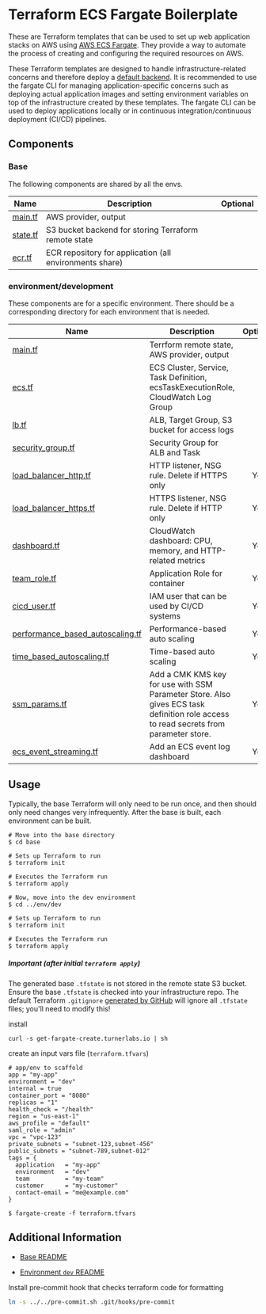 # Terraform ECS Fargate Boilerplate

These are Terraform templates that can be used to set up web application stacks on AWS using [AWS ECS Fargate][fargate]. They provide a way to automate the process of creating and configuring the required resources on AWS.

These Terraform templates are designed to handle infrastructure-related concerns and therefore deploy a [default backend](environment/development/ecs.tf#L26). It is recommended to use the fargate CLI for managing application-specific concerns such as deploying actual application images and setting environment variables on top of the infrastructure created by these templates. The fargate CLI can be used to deploy applications locally or in continuous integration/continuous deployment (CI/CD) pipelines.

## Components


### Base

The following components are shared by all the envs.

| Name | Description | Optional |
|------|-------------|:---:|
| [main.tf][bm] | AWS provider, output |  |
| [state.tf][bs] | S3 bucket backend for storing Terraform remote state  |  |
| [ecr.tf][be] | ECR repository for application (all environments share)  |  ||

### environment/development

These components are for a specific environment. There should be a corresponding directory for each environment
that is needed.

| Name                                     | Description                                                                                                                                                                                                      | Optional |
|------------------------------------------|------------------------------------------------------------------------------------------------------------------------------------------------------------------------------------------------------------------|:----:|
| [main.tf][edm]                           | Terrform remote state, AWS provider, output                                                                                                                                                                      |  |
| [ecs.tf][ede]                            | ECS Cluster, Service, Task Definition, ecsTaskExecutionRole, CloudWatch Log Group                                                                                                                                |  |
| [lb.tf][edl]                             | ALB, Target Group, S3 bucket for access logs                                                                                                                                                                     |  |
| [security_group.tf][edn]                 | Security Group for ALB and Task                                                                                                                                                                                  |  |
| [load_balancer_http.tf][edlhttp]         | HTTP listener, NSG rule. Delete if HTTPS only                                                                                                                                                                    | Yes |
| [load_balancer_https.tf ][edlhttps]      | HTTPS listener, NSG rule. Delete if HTTP only                                                                                                                                                                    | Yes |
| [dashboard.tf][edd]                      | CloudWatch dashboard: CPU, memory, and HTTP-related metrics                                                                                                                                                      | Yes |
| [team_role.tf][edr]                      | Application Role for container                                                                                                                                                                                   | Yes |
| [cicd_user.tf][edc]                      | IAM user that can be used by CI/CD systems                                                                                                                                                                       | Yes |
| [performance_based_autoscaling.tf][edap] | Performance-based auto scaling                                                                                                                                                                                   | Yes |
| [time_based_autoscaling.tf][edat]        | Time-based auto scaling                                                                                                                                                                                          | Yes |
| [ssm_params.tf][ssm]                     | Add a CMK KMS key for use with SSM Parameter Store. Also gives ECS task definition role access to read secrets from parameter store.                                                                             | Yes |
| [ecs_event_streaming.tf][ees]            | Add an ECS event log dashboard                                                                                                                                                                                   | Yes |


## Usage

Typically, the base Terraform will only need to be run once, and then should only
need changes very infrequently. After the base is built, each environment can be built.

```
# Move into the base directory
$ cd base

# Sets up Terraform to run
$ terraform init

# Executes the Terraform run
$ terraform apply

# Now, move into the dev environment
$ cd ../env/dev

# Sets up Terraform to run
$ terraform init

# Executes the Terraform run
$ terraform apply
```

##### Important (after initial `terraform apply`)

The generated base `.tfstate` is not stored in the remote state S3 bucket. Ensure the base `.tfstate` is checked into your infrastructure repo. The default Terraform `.gitignore` [generated by GitHub](https://github.com/github/gitignore/blob/master/Terraform.gitignore) will ignore all `.tfstate` files; you'll need to modify this!

install
```shell
curl -s get-fargate-create.turnerlabs.io | sh
```

create an input vars file (`terraform.tfvars`)
```hcl
# app/env to scaffold
app = "my-app"
environment = "dev"
internal = true
container_port = "8080"
replicas = "1"
health_check = "/health"
region = "us-east-1"
aws_profile = "default"
saml_role = "admin"
vpc = "vpc-123"
private_subnets = "subnet-123,subnet-456"
public_subnets = "subnet-789,subnet-012"
tags = {
  application   = "my-app"
  environment   = "dev"
  team          = "my-team"
  customer      = "my-customer"
  contact-email = "me@example.com"
}
```

```shell
$ fargate-create -f terraform.tfvars
```


## Additional Information

+ [Base README][base]

+ [Environment `dev` README][env-dev]


Install pre-commit hook that checks terraform code for formatting
```sh
ln -s ../../pre-commit.sh .git/hooks/pre-commit
```

[fargate]: https://aws.amazon.com/fargate/
[bm]: ./base/main.tf
[bs]: ./base/state.tf
[be]: ./base/ecr.tf
[edm]: ./environment/development/main.tf
[ede]: ./environment/development/ecs.tf
[edl]: ./environment/development/load_balancer.tf
[edn]: ./environment/development/security_group.tf
[edlhttp]: ./environment/development/load_balancer_http.tf
[edlhttps]: ./environment/development/load_balancer_https.tf
[edd]: ./environment/development/dashboard.tf
[edr]: ./environment/development/team_role.tf
[edc]: ./environment/development/cicd_user.tf
[edap]: ./environment/development/performance_based_autoscaling.tf
[edat]: ./environment/development/time_based_autoscaling.tf
[ssm]: ./environment/development/ssm_params.tf
[ees]: ./environment/development/ecs_event_streaming.tf
[base]: ./base/README.md
[env-dev]: ./environment/development/README.md
